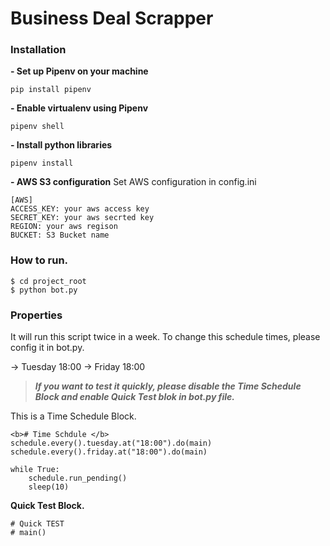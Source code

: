 # Business Deal Scrapper

### Installation
**- Set up Pipenv on your machine**
```
pip install pipenv
```

**- Enable virtualenv using Pipenv**
```
pipenv shell
```

**- Install python libraries**
```
pipenv install
```

**- AWS S3 configuration**
Set AWS configuration in config.ini
```
[AWS]
ACCESS_KEY: your aws access key
SECRET_KEY: your aws secrted key
REGION: your aws regison
BUCKET: S3 Bucket name
```

### How to run.
```
$ cd project_root
$ python bot.py
```

### Properties
It will run this script twice in a week.
To change this schedule times, please config it in bot.py.

-> Tuesday 18:00
-> Friday 18:00


> ***If you want to test it quickly, please disable the Time Schedule Block and enable Quick Test blok in bot.py file.***

This is a Time Schedule Block.

````
<b># Time Schdule </b>
schedule.every().tuesday.at("18:00").do(main)
schedule.every().friday.at("18:00").do(main)

while True:
    schedule.run_pending()
    sleep(10)
````
<b>Quick Test Block.</b>
````
# Quick TEST
# main()
````